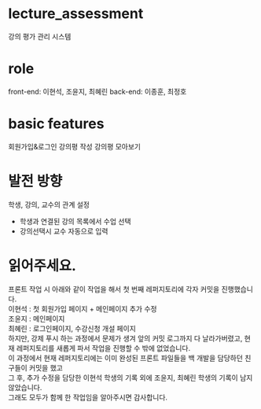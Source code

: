 # lecture_assessment

강의 평가 관리 시스템

# role
front-end: 이현석, 조윤지, 최혜린
back-end: 이종훈, 최정호

# basic features
회원가입&로그인
강의평 작성
강의평 모아보기

# 발전 방향
학생, 강의, 교수의 관계 설정
- 학생과 연결된 강의 목록에서 수업 선택
- 강의선택시 교수 자동으로 입력

# 읽어주세요.
프론트 작업 시 아래와 같이 작업을 해서 첫 번째 레퍼지토리에 각자 커밋을 진행했습니다.<br>
이현석 : 첫 회원가입 페이지 + 메인페이지 추가 수정<br>
조윤지 : 메인페이지<br>
최혜린 : 로그인페이지, 수강신청 개설 페이지<br>
하지만, 강제 푸시 하는 과정에서 문제가 생겨 앞의 커밋 로그까지 다 날라가버렸고, 현재 레퍼지토리를 새롭게 파서 작업을 진행할 수 밖에 없었습니다.<br>
이 과정에서 현재 레퍼지토리에는 이미 완성된 프론트 파일들을 백 개발을 담당하던 친구들이 커밋을 했고 <br>
그 후, 추가 수정을 담당한 이현석 학생의 기록 외에 조윤지, 최혜린 학생의 기록이 남지 않았습니다.<br>
그래도 모두가 함께 한 작업임을 알아주시면 감사합니다.
